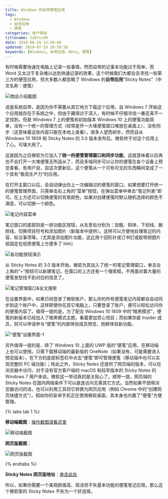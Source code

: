```yaml
---
title: Windows 的自带便笺应用
tags:
  - Windows
  - 自带应用
  - 便笺
categories: 用户体验
titlename: 2207cc69
date: 2019-06-29 12:50:48
updated: 2019-07-19 20:59:58
keywords: [Windows, 自带应用，Note, 便笺]
---
```


有时候需要快速在电脑上记录一些事情，然而自带的记事本功能过于简单，而 Word 又太过于复杂难以达到快速记录的效果，这个时候我们大都会去寻找一些第三方的便签应用，但大多数人都忽略了 Windows 的**自带应用**“Sticky Notes”（中文名称：便笺） <!--more-->   

![商店介绍截图](https://i.loli.net/2019/06/29/5d17093258e9c28319.png "商店介绍截图")  

说是系统自带，是因为你不需要从其它地方下载这个应用，自 Windows 7 开始这个应用就存在于系统之中，但由于藏得过于深入，有时候不仔细寻找一番还真不一定找到。但是 Windows 7 上的便笺和初始版本 Windows 10 上的便笺功能简单，没有一个统一的管理方式（经常是开一大堆便笺窗口堆放在桌面上）、没有同步（这意味着这些内容只能在本地上查看），很多人望而却步。然而自从 Windows 10 1809 和 Sticky Notes 的 3.0 版本发布后，微软终于对这个应用上了心。可堪大用了。  

这是因为之后微软为它加入了**统一的便笺管理窗口和同步功能**，这就意味着以后再也不会打开一大堆便笺无所适从了，而且多端同步可以让你的便笺在各个设备上预览查看，有用户说，自这次更新后，这个便笺从一个可有可无的东西瞬间变成了一个具有“极高生产力”的应用。  

在打开主窗口以后，会自动弹出你上一次编辑过的便笺的窗口。如果想要打开统一的便笺管理界面，只需单击右上角的“菜单”按钮，在弹出菜单中单击“笔记列表”即可。在上方还可以切换便笺的背景颜色，如果对创建便笺时默认随机选择的颜色不满意，可以切换一个颜色。  

![笔记内容菜单](https://i.loli.net/2019/06/29/5d178304c837054087.png "笔记内容菜单")  

笔记窗口的底部则是一排功能区按钮，从左至右分别为：加粗、斜体、下划线、删除线、切换项目符号和添加图片（新版本中提供）。这样可以方便地处理笔记的内容、标注事项等。（尤其是添加图片功能，这比用个回形针或订书钉或胶带把图片纸固定在纸质便笺上方便多了 hhh）    

![各功能按钮演示](https://i.loli.net/2019/06/29/5d17093389faf80806.png "各功能按钮演示")  

从 Sticky Notes 的 3.0 版本开始，微软为其加入了统一的笔记管理窗口，单击左上角的“+”按钮可以新建笔记。在窗口的上方还有一个搜索框，不用面对着大量的便笺发愁找不到对应的信息了。  

![笔记管理窗口&全文搜索](https://i.loli.net/2019/06/29/5d170932bae6935083.png "笔记管理窗口&全文搜索")  

在设置界面中，如果已经登录了微软账户，那么你的所有便笺笔记内容都会自动同步到这个账户中，这样即便你在其它电脑上，只要登录了账户，便可以轻松访问你的便笺内容了。值得一提的是，为了配合 Windows 10 1809 中的“暗黑模式”，便笺的新版本已经加入了暗黑模式主题，看着更加赏心悦目；而如果你是 Insider 成员，则可以申请参与“便笺”的内部体验成员预览，抢鲜体验新功能。    

![“便笺”设置界面-1](https://i.loli.net/2019/06/29/5d1709332c06642080.png "“便笺”设置界面-1")  

另外值得一提的是，除了 Windows 10 上面的 UWP 版的“便笺”应用，在移动端上也可以使用。只需下载移动端的最新版的 OneNote（如果没有，可能需要进入预览版本），在下方的底部标签栏中点击“便笺”即可管理便笺（移动端中也可以实现完整的 PC 端功能）；除此之外，Sticky Notes 还提供了网页端的版本，可以在浏览器中访问，对于没有官方客户端的 macOS 和较早版本的 Sticky Notes 的 Windows 7 用户来说，微软这一举动真的是太贴心了。顺带一提，网页端的 Sticky Notes 在国内网络条件下可以直连访问无需其它方式。当然如果不想用浏览器访问的话，也可以利用工具将它转换为网页应用（例如 Chrome 中的“创建网页快捷方式”）。假如你的安卓手机正在使用微软桌面，其本身也内置了“便笺”方便管理。  

{% tabs tab 1 %}
<!-- tab 移动端截图（Android） -->
**移动端截图**：[操作截图请看这里](https://i.loli.net/2019/06/29/5d170935a704b40852.gif)  

![移动端截图](https://i.loli.net/2019/06/30/5d1839b2390ac38881.png "移动端截图")  
<!-- endtab -->
<!-- tab 网页端截图（Browser） -->
**网页版截图**：

![网页版截图](https://i.loli.net/2019/06/29/5d170933ef64b12357.png "网页版截图")  
<!-- endtab -->
{% endtabs %}

**Sticky Notes 网页版地址**：[单击此处](https://www.onenote.com/stickynotes#)  

所以，如果你需要一个美观颜值高、简洁但不失基本功能的便笺笔记应用，那么这个微软家的 Sticky Notes 不失为一个好选择。  

<style>.post-block br {display: none}</style>
